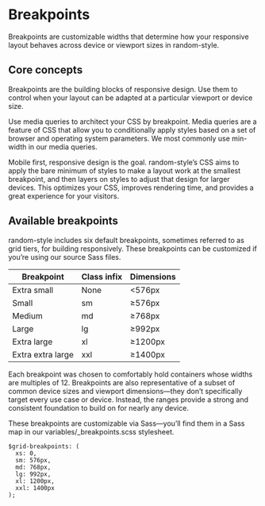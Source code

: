 # Breakpoints

Breakpoints are customizable widths that determine how your responsive layout behaves across device or viewport sizes in random-style.

## Core concepts 
Breakpoints are the building blocks of responsive design. Use them to control when your layout can be adapted at a particular viewport or device size.

Use media queries to architect your CSS by breakpoint. Media queries are a feature of CSS that allow you to conditionally apply styles based on a set of browser and operating system parameters. We most commonly use min-width in our media queries.

Mobile first, responsive design is the goal. random-style’s CSS aims to apply the bare minimum of styles to make a layout work at the smallest breakpoint, and then layers on styles to adjust that design for larger devices. This optimizes your CSS, improves rendering time, and provides a great experience for your visitors.

## Available breakpoints 
random-style includes six default breakpoints, sometimes referred to as grid tiers, for building responsively. These breakpoints can be customized if you’re using our source Sass files.

Breakpoint | Class infix | Dimensions
-- | -- | --
Extra small | None | <576px
Small | sm | ≥576px
Medium | md | ≥768px
Large | lg | ≥992px
Extra large | xl | ≥1200px
Extra extra large | xxl | ≥1400px

Each breakpoint was chosen to comfortably hold containers whose widths are multiples of 12. Breakpoints are also representative of a subset of common device sizes and viewport dimensions—they don’t specifically target every use case or device. Instead, the ranges provide a strong and consistent foundation to build on for nearly any device.

These breakpoints are customizable via Sass—you’ll find them in a Sass map in our variables/_breakpoints.scss stylesheet.
```
$grid-breakpoints: (
  xs: 0,
  sm: 576px,
  md: 768px,
  lg: 992px,
  xl: 1200px,
  xxl: 1400px
);
```

